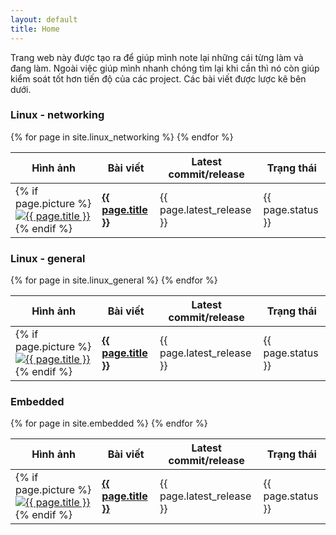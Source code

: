 ```yaml
---
layout: default
title: Home
---
```



Trang web này được tạo ra để giúp mình note lại những cái từng làm và đang làm. Ngoài việc giúp mình nhanh chóng tìm lại khi cần thì nó còn giúp kiểm soát tốt hơn tiến độ của các project. Các bài viết được lược kê bên dưới.


### Linux -  networking

<table class="project_table">
  <thead>
    <tr>
      <th>Hình ảnh</th>
      <th>Bài viết</th>
      <th>Latest commit/release</th>
      <th>Trạng thái</th>
    </tr>
  </thead>
  <tbody>
{% for page in site.linux_networking %}
    <tr>
      <td class="page_picture_td">
        {% if page.picture %}
          <a target="_blank" href="{{ page.url }}"><img class="page_table_picture" src="{{ page.picture | image_thumbnail }}" alt="{{ page.title }}"></a>
        {% endif %}
      </td>
      <td>
        <a target="_blank" href="{{ page.url }}"><strong>{{ page.title }}</strong></a>
      </td>
      <td>{{ page.latest_release }}</td>
      <td>{{ page.status }}</td>
    </tr>
{% endfor %}
  </tbody>
</table>


### Linux - general

<table class="project_table">
  <thead>
    <tr>
      <th>Hình ảnh</th>
      <th>Bài viết</th>
      <th>Latest commit/release</th>
      <th>Trạng thái</th>
    </tr>
  </thead>
  <tbody>
{% for page in site.linux_general %}
    <tr>
      <td class="page_picture_td">
        {% if page.picture %}
          <a target="_blank" href="{{ page.url }}"><img class="page_table_picture" src="{{ page.picture | image_thumbnail }}" alt="{{ page.title }}"></a>
        {% endif %}
      </td>
      <td>
        <a target="_blank" href="{{ page.url }}"><strong>{{ page.title }}</strong></a>
      </td>
      <td>{{ page.latest_release }}</td>
      <td>{{ page.status }}</td>
    </tr>
{% endfor %}
  </tbody>
</table>

### Embedded

<table class="project_table">
  <thead>
    <tr>
      <th>Hình ảnh</th>
      <th>Bài viết</th>
      <th>Latest commit/release</th>
      <th>Trạng thái</th>
    </tr>
  </thead>
  <tbody>
{% for page in site.embedded %}
    <tr>
      <td class="page_picture_td">
        {% if page.picture %}
          <a target="_blank" href="{{ page.url }}"><img class="page_table_picture" src="{{ page.picture | image_thumbnail }}" alt="{{ page.title }}"></a>
        {% endif %}
      </td>
      <td>
        <a target="_blank" href="{{ page.url }}"><strong>{{ page.title }}</strong></a>
      </td>
      <td>{{ page.latest_release }}</td>
      <td>{{ page.status }}</td>
    </tr>
{% endfor %}
  </tbody>
</table>





